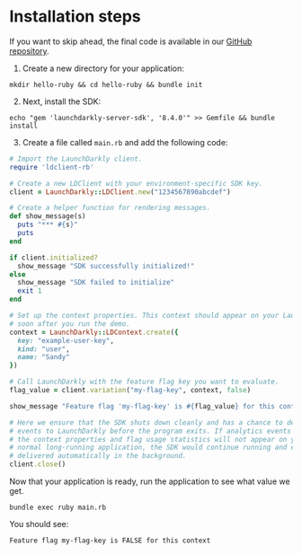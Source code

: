 # Installation steps
If you want to skip ahead, the final code is available in our [GitHub repository](https://github.com/launchdarkly/hello-ruby).

1. Create a new directory for your application:
```shell
mkdir hello-ruby && cd hello-ruby && bundle init
```
2. Next, install the SDK:
```shell
echo "gem 'launchdarkly-server-sdk', '8.4.0'" >> Gemfile && bundle install
```
3. Create a file called `main.rb` and add the following code:
```ruby
# Import the LaunchDarkly client.
require 'ldclient-rb'

# Create a new LDClient with your environment-specific SDK key.
client = LaunchDarkly::LDClient.new("1234567890abcdef")

# Create a helper function for rendering messages.
def show_message(s)
  puts "*** #{s}"
  puts
end

if client.initialized?
  show_message "SDK successfully initialized!"
else
  show_message "SDK failed to initialize"
  exit 1
end

# Set up the context properties. This context should appear on your LaunchDarkly contexts dashboard
# soon after you run the demo.
context = LaunchDarkly::LDContext.create({
  key: "example-user-key",
  kind: "user",
  name: "Sandy"
})

# Call LaunchDarkly with the feature flag key you want to evaluate.
flag_value = client.variation("my-flag-key", context, false)

show_message "Feature flag 'my-flag-key' is #{flag_value} for this context"

# Here we ensure that the SDK shuts down cleanly and has a chance to deliver analytics
# events to LaunchDarkly before the program exits. If analytics events are not delivered,
# the context properties and flag usage statistics will not appear on your dashboard. In a
# normal long-running application, the SDK would continue running and events would be
# delivered automatically in the background.
client.close()
```

Now that your application is ready, run the application to see what value we get.
```shell
bundle exec ruby main.rb
```

You should see:

`Feature flag my-flag-key is FALSE for this context`